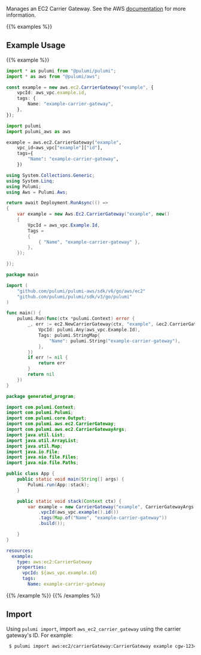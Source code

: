 Manages an EC2 Carrier Gateway. See the AWS [documentation](https://docs.aws.amazon.com/vpc/latest/userguide/Carrier_Gateway.html) for more information.

{{% examples %}}
## Example Usage
{{% example %}}

```typescript
import * as pulumi from "@pulumi/pulumi";
import * as aws from "@pulumi/aws";

const example = new aws.ec2.CarrierGateway("example", {
    vpcId: aws_vpc.example.id,
    tags: {
        Name: "example-carrier-gateway",
    },
});
```
```python
import pulumi
import pulumi_aws as aws

example = aws.ec2.CarrierGateway("example",
    vpc_id=aws_vpc["example"]["id"],
    tags={
        "Name": "example-carrier-gateway",
    })
```
```csharp
using System.Collections.Generic;
using System.Linq;
using Pulumi;
using Aws = Pulumi.Aws;

return await Deployment.RunAsync(() => 
{
    var example = new Aws.Ec2.CarrierGateway("example", new()
    {
        VpcId = aws_vpc.Example.Id,
        Tags = 
        {
            { "Name", "example-carrier-gateway" },
        },
    });

});
```
```go
package main

import (
	"github.com/pulumi/pulumi-aws/sdk/v6/go/aws/ec2"
	"github.com/pulumi/pulumi/sdk/v3/go/pulumi"
)

func main() {
	pulumi.Run(func(ctx *pulumi.Context) error {
		_, err := ec2.NewCarrierGateway(ctx, "example", &ec2.CarrierGatewayArgs{
			VpcId: pulumi.Any(aws_vpc.Example.Id),
			Tags: pulumi.StringMap{
				"Name": pulumi.String("example-carrier-gateway"),
			},
		})
		if err != nil {
			return err
		}
		return nil
	})
}
```
```java
package generated_program;

import com.pulumi.Context;
import com.pulumi.Pulumi;
import com.pulumi.core.Output;
import com.pulumi.aws.ec2.CarrierGateway;
import com.pulumi.aws.ec2.CarrierGatewayArgs;
import java.util.List;
import java.util.ArrayList;
import java.util.Map;
import java.io.File;
import java.nio.file.Files;
import java.nio.file.Paths;

public class App {
    public static void main(String[] args) {
        Pulumi.run(App::stack);
    }

    public static void stack(Context ctx) {
        var example = new CarrierGateway("example", CarrierGatewayArgs.builder()        
            .vpcId(aws_vpc.example().id())
            .tags(Map.of("Name", "example-carrier-gateway"))
            .build());

    }
}
```
```yaml
resources:
  example:
    type: aws:ec2:CarrierGateway
    properties:
      vpcId: ${aws_vpc.example.id}
      tags:
        Name: example-carrier-gateway
```
{{% /example %}}
{{% /examples %}}

## Import

Using `pulumi import`, import `aws_ec2_carrier_gateway` using the carrier gateway's ID. For example:

```sh
 $ pulumi import aws:ec2/carrierGateway:CarrierGateway example cgw-12345
```
 